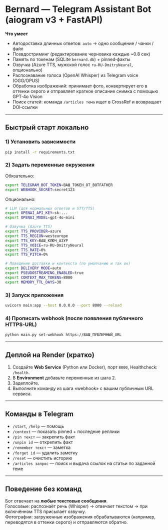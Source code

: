 # Bernard — Telegram Assistant Bot (aiogram v3 + FastAPI)

**Что умеет**
- Автодоставка длинных ответов: `auto` → одно сообщение / чанки / файл
- Псевдостриминг (редактирование черновика каждые ~0.8 сек)
- Память по токенам (SQLite `bernard.db`) + pinned‑факты
- Озвучка (Azure TTS, мужской голос `ru-RU-DmitryNeural`, опционально)
- Распознавание голоса (OpenAI Whisper) из Telegram voice (OGG/OPUS)
 - Обработка изображений: принимает фото, конвертирует его в оттенки серого и отправляет краткое описание снимка с помощью GPT‑4o Vision
 - Поиск статей: команда `/articles тема` ищет в CrossRef и возвращает DOI‑ссылки

---

## Быстрый старт локально

### 1) Установить зависимости
```bash
pip install -r requirements.txt
```

### 2) Задать переменные окружения
Обязательно:
```bash
export TELEGRAM_BOT_TOKEN=ВАШ_ТОКЕН_ОТ_BOTFATHER
export WEBHOOK_SECRET=secret123
```

Опционально:
```bash
# LLM (для нормальных ответов и STT/TTS)
export OPENAI_API_KEY=sk-...
export OPENAI_MODEL=gpt-4o-mini

# Озвучка (Azure TTS)
export TTS_PROVIDER=azure
export TTS_REGION=westeurope
export TTS_KEY=ВАШ_КЛЮЧ_АЗУР
export TTS_VOICE=ru-RU-DmitryNeural
export TTS_RATE=0%
export TTS_PITCH=0%

# Поведение доставки и контекста (по умолчанию и так ок)
export DELIVERY_MODE=auto
export PSEUDOSTREAMING_ENABLED=true
export CONTEXT_MAX_TOKENS=8000
export MEMORY_TTL_DAYS=30
```

### 3) Запуск приложения
```bash
uvicorn main:app --host 0.0.0.0 --port 8000 --reload
```

### 4) Прописать webhook (после появления публичного HTTPS‑URL)
```bash
python main.py set-webhook https://ВАШ_ПУБЛИЧНЫЙ_URL
```

---

## Деплой на Render (кратко)
1. Создайте **Web Service** (Python или Docker), порт `8000`, Healthcheck: `/health`.
2. В **Environment** добавьте переменные из шага 2.
3. Задеплойте.
4. Выполните команду из шага «webhook» с вашим публичным URL сервиса.

---

## Команды в Telegram
- `/start`, `/help` — помощь
- `/context` — показать pinned + последние реплики
- `/pin текст` — закрепить факт
- `/unpin id` — открепить факт
- `/remember текст` — заметка
- `/forget id` — удалить заметку
- `/reset` — очистить историю
 - `/articles запрос` — поиск и выдача ссылок на статьи по заданной теме

---

## Поведение без команд
Бот отвечает на **любые текстовые сообщения**.  
Голосовые: распознаёт речь (Whisper) → отвечает текстом → при включённом TTS присылает озвучку.  
Фотографии: загруженные изображения обрабатываются (например, переводятся в оттенки серого) и отправляются обратно.